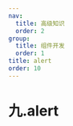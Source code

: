 ```yaml
---
nav:
  title: 高级知识
  order: 2
group:
  title: 组件开发
  order: 1
title: alert
order: 10
---
```


# 九.alert

